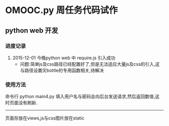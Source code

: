 # OMOOC.py 周任务代码试作

##  python web 开发

### 进度记录

1. 2015-12-01 今晚python web 中 require.js 引入成功
    + 问题:简单js及css路径已经配置好了,但是无法适应大量js及css的引入,这与路径设置灾bottle的专用函数相关,待解决


### 使用方法
命令行 python main4.py
填入用户名与密码会向后台发送请求,然后返回数值,这时页面没有刷新.

______
页面存放在views,js与css图片放在static